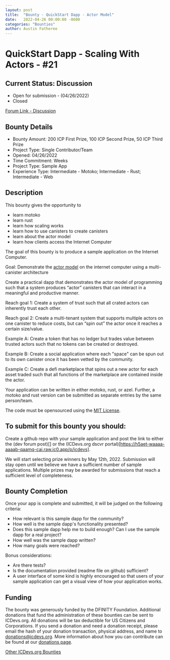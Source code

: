 ```yaml
---
layout: post
title:  "Bounty - QuickStart Dapp - Actor Model"
date:   2022-04-26 00:00:00 -0600
categories: "Bounties"
author: Austin Fatheree
---
```


# QuickStart Dapp - Scaling With Actors - #21

## Current Status: Discussion

* Open for submission - (04/26/2022)
* Closed 

[Forum Link - Discussion]()

## Bounty Details

* Bounty Amount: 200 ICP First Prize, 100 ICP Second Prize, 50 ICP Third Prize
* Project Type: Single Contributor/Team
* Opened: 04/26/2022
* Time Commitment: Weeks
* Project Type: Sample App
* Experience Type: Intermediate - Motoko; Intermediate - Rust; Intermediate - Web

## Description

This bounty gives the opportunity to

* learn motoko
* learn rust
* learn how scaling works
* learn how to use canisters to create canisters
* learn about the actor model
* learn how clients access the Internet Computer

The goal of this bounty is to produce a sample application on the Internet Computer.

Goal: Demonstrate the [actor model](https://en.wikipedia.org/wiki/Actor_model) on the internet computer using a multi-canister architecture

Create a practical dapp that demonstrates the actor model of programming such that a system produces “actor” canisters that can interact in a meaningful and productive manner.

Reach goal 1: Create a system of trust such that all crated actors can inherently trust each other.

Reach goal 2: Create a multi-tenant system that supports multiple actors on one canister to reduce costs, but can “spin out” the actor once it reaches a certain size/value.

Example A:  Create a token that has no ledger but trades value between trusted actors such that no tokens can be created or destroyed.

Example B:  Create a social application where each "space" can be spun out to its own canister once it has been vetted by the community.

Example C:  Create a defi marketplace that spins out a new actor for each asset traded such that all functions of the marketplace are contained inside the actor.

Your application can be written in either motoko, rust, or azel.  Further, a motoko and rust version can be submitted as separate entries by the same person/team.

The code must be opensourced using the [MIT License](https://opensource.org/licenses/MIT).

## To submit for this bounty you should:

Create a github repo with your sample application and post the link to either the (dev forum post)[] or the (ICDevs.org dscvr portal)[https://h5aet-waaaa-aaaab-qaamq-cai.raw.ic0.app/p/icdevs].

We will start selecting prize winners by May 12th, 2022.  Submission will stay open until we believe we have a sufficient number of sample applications.  Multiple prizes may be awarded for submissions that reach a sufficient level of completeness.

## Bounty Completion

Once your app is complete and submitted, it will be judged on the following criteria:

* How relevant is this sample dapp for the community?
* How well is the sample dapp's functionality presented?
* Does this sample dapp help me to build enough? Can I use the sample dapp for a real project? 
* How well was the sample dapp written?
* How many goals were reached?

Bonus considerations:

* Are there tests?
* Is the documentation provided (readme file on github) sufficient? 
* A user interface of some kind is highly encouraged so that users of your sample application can get a visual view of how your application works.

## Funding

The bounty was generously funded by the DFINITY Foundation. Additional donations that fund the administration of these bounties can be sent to ICDevs.org.  All donations will be tax deductible for US Citizens and Corporations.  If you send a donation and need a donation receipt, please email the hash of your donation transaction, physical address, and name to donations@icdevs.org.  More information about how you can contribute can be found at our [donations page](https://icdevs.org/donations.html).

[Other ICDevs.org Bounties](https://icdevs.org/bounties.html)